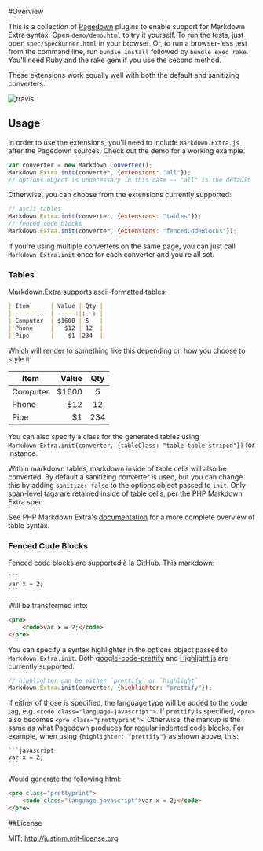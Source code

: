 #Overview

This is a collection of [Pagedown][2] plugins to enable support for 
Markdown Extra syntax. Open `demo/demo.html` to try it yourself.
To run the tests, just open `spec/SpecRunner.html` in your browser. Or, to
run a browser-less test from the command line, run `bundle install` followed
by `bundle exec rake`. You'll need Ruby and the rake gem if you use
the second method.

These extensions work equally well with both the default and sanitizing converters.

![travis](https://secure.travis-ci.org/jmcmanus/pagedown-extra.png)

## Usage

In order to use the extensions, you'll need to include
`Markdown.Extra.js` after the Pagedown sources. Check out the
demo for a working example.

```javascript
var converter = new Markdown.Converter();
Markdown.Extra.init(converter, {extensions: "all"});
// options object is unnecessary in this case -- "all" is the default
```

Otherwise, you can choose from the extensions currently supported:

```javascript
// ascii tables
Markdown.Extra.init(converter, {extensions: "tables"});
// fenced code blocks 
Markdown.Extra.init(converter, {extensions: "fencedCodeBlocks"});
```

If you're using multiple converters on the same page, you can just call
`Markdown.Extra.init` once for each converter and you're all set.

### Tables

Markdown.Extra supports ascii-formatted tables:

```markdown
| Item      | Value | Qty |
| --------- | -----:|:--: |
| Computer  | $1600 | 5   |
| Phone     |   $12 | 12  |
| Pipe      |    $1 |234  |
```

Which will render to something like this depending on how you choose to style it:

| Item      | Value | Qty |
| --------- | -----:|:--: |
| Computer  | $1600 | 5   |
| Phone     |   $12 | 12  |
| Pipe      |    $1 |234  |

You can also specify a class for the generated tables using
`Markdown.Extra.init(converter, {tableClass: "table table-striped"})` for instance.

Within markdown tables, markdown inside of table cells will also be converted. By
default a sanitizing converter is used, but you can change this by adding `sanitize: false`
to the options object passed to `init`. Only span-level tags are retained
inside of table cells, per the PHP Markdown Extra spec.

See PHP Markdown Extra's [documentation][1] for a more complete overview
of table syntax.

### Fenced Code Blocks

Fenced code blocks are supported &agrave; la GitHub. This markdown:

    ```
    var x = 2;
    ```

Will be transformed into:

```html
<pre>
    <code>var x = 2;</code>
</pre>
```

You can specify a syntax highlighter in the options object passed to `Markdown.Extra.init`.
Both [google-code-prettify][3] and [Highlight.js][4] are currently supported:

```javascript
// highlighter can be either `prettify` or `highlight`
Markdown.Extra.init(converter, {highlighter: "prettify"});
```

If either of those is specified, the language type will be added to the code tag, e.g.
`<code class="language-javascript">`. If `prettify` is specified, `<pre>` also becomes
`<pre class="prettyprint">`. Otherwise, the markup is the same as what Pagedown
produces for regular indented code blocks.  For example, when using
`{highlighter: "prettify"}` as shown above, this:

    ```javascript
    var x = 2;
    ```

Would generate the following html:

```html
<pre class="prettyprint">
    <code class="language-javascript">var x = 2;</code>
</pre>
```

##License

MIT: http://justinm.mit-license.org

[1]: http://michelf.ca/projects/php-markdown/extra/#table "Markdown Extra Table Documentation"
[2]: http://code.google.com/p/pagedown/ "Pagedown - Google Code"
[3]: http://code.google.com/p/google-code-prettify/ "Prettify"
[4]: http://softwaremaniacs.org/soft/highlight/en/ "HighlightJs"

